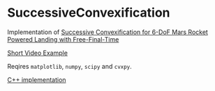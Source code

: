 # SuccessiveConvexification
Implementation of [Successive Convexification for 6-DoF Mars Rocket Powered Landing with Free-Final-Time](https://arxiv.org/abs/1802.03827)

[Short Video Example](https://gfycat.com/HideousUniqueEthiopianwolf)

Reqires `matplotlib`, `numpy`, `scipy` and `cvxpy`.

[C++ implementation](https://github.com/EmbersArc/SuccessiveConvexificationCpp)

